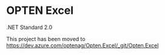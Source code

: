 # OPTEN Excel

.NET Standard 2.0

This project has been moved to https://dev.azure.com/optenag/Opten.Excel/_git/Opten.Excel
